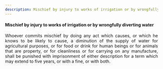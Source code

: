 ```yaml
---
description: Mischief by injury to works of irrigation or by wrongfully diverting water
---
```


#### Mischief by injury to works of irrigation or by wrongfully diverting water
<div style="text-align: justify">

Whoever commits mischief by doing any act which causes, or which he knows to be likely to cause, a diminution of the supply of water for agricultural purposes, or for food or drink for human beings or for animals that are property, or for cleanliness or for carrying on any manufacture, shall be punished with imprisonment of either description for a term which may extend to five years, or with a fine, or with both.

</div>
